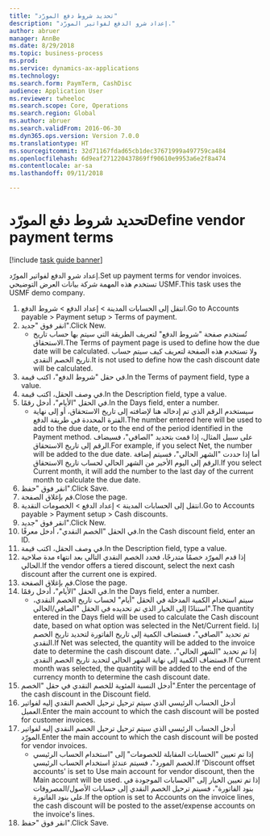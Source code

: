 ```yaml
--- 
title: "‏‫تحديد شروط دفع المورّد‬"
description: "إعداد شرو الدفع لفواتير المورّد."
author: abruer
manager: AnnBe
ms.date: 8/29/2018
ms.topic: business-process
ms.prod: 
ms.service: dynamics-ax-applications
ms.technology: 
ms.search.form: PaymTerm, CashDisc
audience: Application User
ms.reviewer: twheeloc
ms.search.scope: Core, Operations
ms.search.region: Global
ms.author: abruer
ms.search.validFrom: 2016-06-30
ms.dyn365.ops.version: Version 7.0.0
ms.translationtype: HT
ms.sourcegitcommit: 32d71167fdad65cb1dec37671999a497759ca484
ms.openlocfilehash: 6d9eaf271220437869ff90610e9953a6e2f8a474
ms.contentlocale: ar-sa
ms.lasthandoff: 09/11/2018

---
```

# <a name="define-vendor-payment-terms"></a><span data-ttu-id="faf5e-103">‏‫تحديد شروط دفع المورّد‬</span><span class="sxs-lookup"><span data-stu-id="faf5e-103">Define vendor payment terms</span></span>

[!include [task guide banner](../../includes/task-guide-banner.md)]

<span data-ttu-id="faf5e-104">إعداد شرو الدفع لفواتير المورّد.</span><span class="sxs-lookup"><span data-stu-id="faf5e-104">Set up payment terms for vendor invoices.</span></span> <span data-ttu-id="faf5e-105">تستخدم هذه المهمة شركة بيانات العرض التوضيحي USMF.</span><span class="sxs-lookup"><span data-stu-id="faf5e-105">This task uses the USMF demo company.</span></span>

1. <span data-ttu-id="faf5e-106">انتقل إلى الحسابات المدينة > إعداد الدفع‬ > شروط الدفع.</span><span class="sxs-lookup"><span data-stu-id="faf5e-106">Go to Accounts payable > Payment setup > Terms of payment.</span></span>
2. <span data-ttu-id="faf5e-107">انقر فوق "جديد".</span><span class="sxs-lookup"><span data-stu-id="faf5e-107">Click New.</span></span>
    * <span data-ttu-id="faf5e-108">تُستخدم صفحة "شروط الدفع" لتعريف الطريقة التي سيتم بها حساب تاريخ الاستحقاق.</span><span class="sxs-lookup"><span data-stu-id="faf5e-108">The Terms of payment page is used to define how the due date will be calculated.</span></span> <span data-ttu-id="faf5e-109">ولا تستخدم هذه الصفحة لتعريف كيف سيتم حساب تاريخ الخصم النقدي.</span><span class="sxs-lookup"><span data-stu-id="faf5e-109">It is not used to define how the cash discount date will be calculated.</span></span>  
3. <span data-ttu-id="faf5e-110">في حقل "شروط الدفع"، اكتب قيمة.</span><span class="sxs-lookup"><span data-stu-id="faf5e-110">In the Terms of payment field, type a value.</span></span>
4. <span data-ttu-id="faf5e-111">في وصف الحقل، اكتب قيمة.</span><span class="sxs-lookup"><span data-stu-id="faf5e-111">In the Description field, type a value.</span></span>
5. <span data-ttu-id="faf5e-112">في الحقل "الأيام"، أدخل رقمًا.</span><span class="sxs-lookup"><span data-stu-id="faf5e-112">In the Days field, enter a number.</span></span>
    * <span data-ttu-id="faf5e-113">سيستخدم الرقم الذي تم إدخاله هنا لإضافته إلى تاريخ الاستحقاق، أو إلى نهاية الفترة المحددة في طريقة الدفع.</span><span class="sxs-lookup"><span data-stu-id="faf5e-113">The number entered here will be used to add to the due date, or to the end of the period identified in the Payment method.</span></span> <span data-ttu-id="faf5e-114">على سبيل المثال، إذا قمت بتحديد "الصافي"، فسيضاف الرقم إلى تاريخ الاستحقاق.</span><span class="sxs-lookup"><span data-stu-id="faf5e-114">For example, if you select Net, the number will be added to the due date.</span></span> <span data-ttu-id="faf5e-115">أما إذا حددت "الشهر الحالي"، فسيتم إضافة الرقم إلى اليوم الأخير من الشهر الحالي لحساب تاريخ الاستحقاق.</span><span class="sxs-lookup"><span data-stu-id="faf5e-115">If you select Current month, it will add the number to the last day of the current month to calculate the due date.</span></span>  
6. <span data-ttu-id="faf5e-116">انقر فوق "حفظ".</span><span class="sxs-lookup"><span data-stu-id="faf5e-116">Click Save.</span></span>
7. <span data-ttu-id="faf5e-117">قم بإغلاق الصفحة.</span><span class="sxs-lookup"><span data-stu-id="faf5e-117">Close the page.</span></span>
8. <span data-ttu-id="faf5e-118">انتقل إلى الحسابات المدينة > إعداد الدفع > الخصومات النقدية‬‬.</span><span class="sxs-lookup"><span data-stu-id="faf5e-118">Go to Accounts payable > Payment setup > Cash discounts.</span></span>
9. <span data-ttu-id="faf5e-119">انقر فوق "جديد".</span><span class="sxs-lookup"><span data-stu-id="faf5e-119">Click New.</span></span>
10. <span data-ttu-id="faf5e-120">في الحقل "الخصم النقدي"، أدخل معرفًا.</span><span class="sxs-lookup"><span data-stu-id="faf5e-120">In the Cash discount field, enter an ID.</span></span>
11. <span data-ttu-id="faf5e-121">في وصف الحقل، اكتب قيمة.</span><span class="sxs-lookup"><span data-stu-id="faf5e-121">In the Description field, type a value.</span></span>
12. <span data-ttu-id="faf5e-122">إذا قدم المورّد خصمًا متدرجًا، فحدد الخصم النقدي التالي بعد انتهاء مدة صلاحية الحالي.</span><span class="sxs-lookup"><span data-stu-id="faf5e-122">If the vendor offers a tiered discount, select the next cash discount after the current one is expired.</span></span>
13. <span data-ttu-id="faf5e-123">قم بإغلاق الصفحة.</span><span class="sxs-lookup"><span data-stu-id="faf5e-123">Close the page.</span></span>
14. <span data-ttu-id="faf5e-124">في الحقل "الأيام"، أدخل رقمًا.</span><span class="sxs-lookup"><span data-stu-id="faf5e-124">In the Days field, enter a number.</span></span>
    * <span data-ttu-id="faf5e-125">سيتم استخدام الكمية المدخلة في الحقل "أيام" لحساب تاريخ الخصم النقدي، استنادًا إلى الخيار الذي تم تحديده في الحقل "الصافي/الحالي‬".</span><span class="sxs-lookup"><span data-stu-id="faf5e-125">The quantity entered in the Days field will be used to calculate the Cash discount date, based on what option was selected in the Net/Current field.</span></span> <span data-ttu-id="faf5e-126">إذا تم تحديد "الصافي"، فستضاف الكمية إلى تاريخ الفاتورة لتحديد تاريخ الخصم النقدي.</span><span class="sxs-lookup"><span data-stu-id="faf5e-126">If Net was selected, the quantity will be added to the invoice date to determine the cash discount date.</span></span> <span data-ttu-id="faf5e-127">إذا تم تحديد "الشهر الحالي"، فستضاف الكمية إلى نهاية الشهر الحالي لتحديد تاريخ الخصم النقدي.</span><span class="sxs-lookup"><span data-stu-id="faf5e-127">If Current month was selected, the quantity will be added to the end of the currency month to determine the cash discount date.</span></span>  
15. <span data-ttu-id="faf5e-128">أدخل النسبة المئوية للخصم النقدي في حقل "الخصم".</span><span class="sxs-lookup"><span data-stu-id="faf5e-128">Enter the percentage of the cash discount in the Discount field.</span></span> 
16. <span data-ttu-id="faf5e-129">أدخل الحساب الرئيسي الذي سيتم ترحيل ترحيل الخصم النقدي إليه لفواتير العميل.</span><span class="sxs-lookup"><span data-stu-id="faf5e-129">Enter the main account to which the cash discount will be posted for customer invoices.</span></span>
17. <span data-ttu-id="faf5e-130">أدخل الحساب الرئيسي الذي سيتم ترحيل ترحيل الخصم النقدي إليه لفواتير المورّد.</span><span class="sxs-lookup"><span data-stu-id="faf5e-130">Enter the main account to which the cash discount will be posted for vendor invoices.</span></span>
    * <span data-ttu-id="faf5e-131">إذا تم تعيين "الحسابات المقابلة للخصومات" إلى "استخدام الحساب الرئيسي لخصم المورد"، فسيتم عندئذٍ استخدام الحساب الرئيسي.</span><span class="sxs-lookup"><span data-stu-id="faf5e-131">If 'Discount offset accounts' is set to Use main account for vendor discount, then the Main account will be used.</span></span>  <span data-ttu-id="faf5e-132">إذا تم تعيين الخيار إلى "الحسابات الموجودة في بنود الفاتورة"، فسيتم ترحيل الخصم النقدي إلى حسابات الأصول/المصروفات على بنود الفاتورة.</span><span class="sxs-lookup"><span data-stu-id="faf5e-132">If the option is set to Accounts on the invoice lines, the cash discount will be posted to the asset/expense accounts on the invoice's lines.</span></span>  
18. <span data-ttu-id="faf5e-133">انقر فوق "حفظ".</span><span class="sxs-lookup"><span data-stu-id="faf5e-133">Click Save.</span></span>


